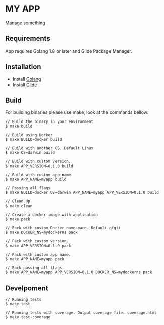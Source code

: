 # MY APP
Manage something

## Requirements
App requires Golang 1.8 or later and Glide Package Manager.

## Installation
- Install [Golang](https://golang.org/doc/install)
- Install [Glide](https://glide.sh)

## Build
For building binaries please use make, look at the commands bellow:

```
// Build the binary in your environment
$ make build

// Build using Docker
$ make BUILD=docker build

// Build with another OS. Default Linux
$ make OS=darwin build

// Build with custom version.
$ make APP_VERSION=0.1.0 build

// Build with custom app name.
$ make APP_NAME=myapp build

// Passing all flags
$ make BUILD=docker OS=darwin APP_NAME=myapp APP_VERSION=0.1.0 build

// Clean Up
$ make clean

// Create a docker image with application
$ make pack

// Pack with custom Docker namespace. Default gfgit
$ make DOCKER_NS=mydockerns pack

// Pack with custom version.
$ make APP_VERSION=0.1.0 pack

// Pack with custom app name.
$ make APP_NAME=myapp pack

// Pack passing all flags
$ make APP_NAME=myapp APP_VERSION=0.1.0 DOCKER_NS=mydockerns pack
```

## Develpoment
```
// Running tests
$ make test

// Running tests with coverage. Output coverage file: coverage.html
$ make test-coverage
```

